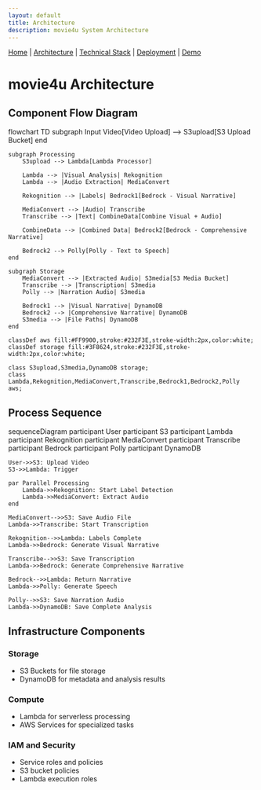```yaml
---
layout: default
title: Architecture
description: movie4u System Architecture
---
```


[Home](./README.md) | 
[Architecture](./architecture.md) | 
[Technical Stack](./technical-stack.md) | 
[Deployment](./deployment.md) | 
[Demo](./demo.md)

# movie4u Architecture

## Component Flow Diagram

<div class="mermaid">
flowchart TD
    subgraph Input
        Video[Video Upload] --> S3upload[S3 Upload Bucket]
    end

    subgraph Processing
        S3upload --> Lambda[Lambda Processor]
        
        Lambda --> |Visual Analysis| Rekognition
        Lambda --> |Audio Extraction| MediaConvert
        
        Rekognition --> |Labels| Bedrock1[Bedrock - Visual Narrative]
        
        MediaConvert --> |Audio| Transcribe
        Transcribe --> |Text| CombineData[Combine Visual + Audio]
        
        CombineData --> |Combined Data| Bedrock2[Bedrock - Comprehensive Narrative]
        
        Bedrock2 --> Polly[Polly - Text to Speech]
    end

    subgraph Storage
        MediaConvert --> |Extracted Audio| S3media[S3 Media Bucket]
        Transcribe --> |Transcription| S3media
        Polly --> |Narration Audio| S3media
        
        Bedrock1 --> |Visual Narrative| DynamoDB
        Bedrock2 --> |Comprehensive Narrative| DynamoDB
        S3media --> |File Paths| DynamoDB
    end

    classDef aws fill:#FF9900,stroke:#232F3E,stroke-width:2px,color:white;
    classDef storage fill:#3F8624,stroke:#232F3E,stroke-width:2px,color:white;
    
    class S3upload,S3media,DynamoDB storage;
    class Lambda,Rekognition,MediaConvert,Transcribe,Bedrock1,Bedrock2,Polly aws;
</div>

## Process Sequence

<div class="mermaid">
sequenceDiagram
    participant User
    participant S3
    participant Lambda
    participant Rekognition
    participant MediaConvert
    participant Transcribe
    participant Bedrock
    participant Polly
    participant DynamoDB

    User->>S3: Upload Video
    S3->>Lambda: Trigger
    
    par Parallel Processing
        Lambda->>Rekognition: Start Label Detection
        Lambda->>MediaConvert: Extract Audio
    end
    
    MediaConvert-->>S3: Save Audio File
    Lambda->>Transcribe: Start Transcription
    
    Rekognition-->>Lambda: Labels Complete
    Lambda->>Bedrock: Generate Visual Narrative
    
    Transcribe-->>S3: Save Transcription
    Lambda->>Bedrock: Generate Comprehensive Narrative
    
    Bedrock-->>Lambda: Return Narrative
    Lambda->>Polly: Generate Speech
    
    Polly-->>S3: Save Narration Audio
    Lambda->>DynamoDB: Save Complete Analysis
</div>

## Infrastructure Components

### Storage
- S3 Buckets for file storage
- DynamoDB for metadata and analysis results

### Compute
- Lambda for serverless processing
- AWS Services for specialized tasks

### IAM and Security
- Service roles and policies
- S3 bucket policies
- Lambda execution roles
